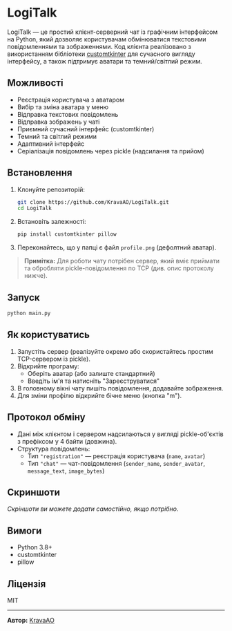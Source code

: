 # LogiTalk

LogiTalk — це простий клієнт-серверний чат із графічним інтерфейсом на Python, який дозволяє користувачам обмінюватися текстовими повідомленнями та зображеннями. Код клієнта реалізовано з використанням бібліотеки [customtkinter](https://github.com/TomSchimansky/CustomTkinter) для сучасного вигляду інтерфейсу, а також підтримує аватари та темний/світлий режим.

## Можливості

- Реєстрація користувача з аватаром
- Вибір та зміна аватара у меню
- Відправка текстових повідомлень
- Відправка зображень у чаті
- Приємний сучасний інтерфейс (customtkinter)
- Темний та світлий режими
- Адаптивний інтерфейс
- Серіалізація повідомлень через pickle (надсилання та прийом)

## Встановлення

1. Клонуйте репозиторій:
   ```bash
   git clone https://github.com/KravaAO/LogiTalk.git
   cd LogiTalk
   ```

2. Встановіть залежності:
   ```bash
   pip install customtkinter pillow
   ```

3. Переконайтесь, що у папці є файл `profile.png` (дефолтний аватар).

> **Примітка:** Для роботи чату потрібен сервер, який вміє приймати та обробляти pickle-повідомлення по TCP (див. опис протоколу нижче).

## Запуск

```bash
python main.py
```

## Як користуватись

1. Запустіть сервер (реалізуйте окремо або скористайтесь простим TCP-сервером із pickle).
2. Відкрийте програму:
   - Оберіть аватар (або залиште стандартний)
   - Введіть ім'я та натисніть "Зареєструватися"
3. В головному вікні чату пишіть повідомлення, додавайте зображення.
4. Для зміни профілю відкрийте бічне меню (кнопка "m").

## Протокол обміну

- Дані між клієнтом і сервером надсилаються у вигляді pickle-об'єктів з префіксом у 4 байти (довжина).
- Структура повідомлень:
    - Тип `"registration"` — реєстрація користувача (`name`, `avatar`)
    - Тип `"chat"` — чат-повідомлення (`sender_name`, `sender_avatar`, `message_text`, `image_bytes`)

## Скриншоти

_Скріншоти ви можете додати самостійно, якщо потрібно._

## Вимоги

- Python 3.8+
- customtkinter
- pillow

## Ліцензія

MIT

---

**Автор:** [KravaAO](https://github.com/KravaAO)
